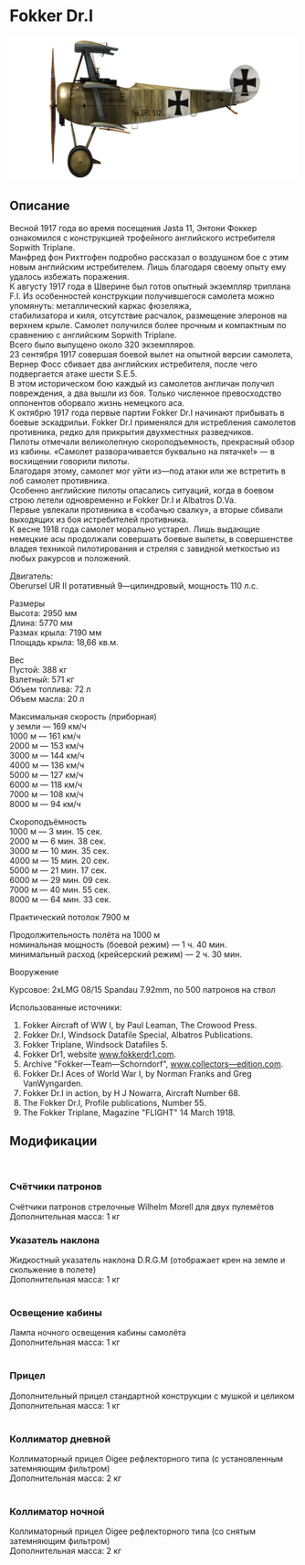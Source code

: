 # Fokker Dr.I  
  
![fokkerdr1](../images/fokkerdr1.png)  
  
## Описание  
  
Весной 1917 года во время посещения Jasta 11, Энтони Фоккер ознакомился с конструкцией трофейного английского истребителя Sopwith Triplane.   
Манфред фон Рихтгофен подробно рассказал о воздушном бое с этим новым английским истребителем. Лишь благодаря своему опыту ему удалось избежать поражения.   
К августу 1917 года в Шверине был готов опытный экземпляр триплана F.I. Из особенностей конструкции получившегося самолета можно упомянуть: металлический каркас фюзеляжа,   
стабилизатора и киля, отсутствие расчалок, размещение элеронов на верхнем крыле. Самолет получился более прочным и компактным по сравнению с английским Sopwith Triplane.   
Всего было выпущено около 320 экземпляров.  
23 сентября 1917 совершая боевой вылет на опытной версии самолета, Вернер Фосс сбивает два английских истребителя, после чего подвергается атаке шести S.E.5.   
В этом историческом бою каждый из самолетов англичан получил повреждения, а два вышли из боя. Только численное превосходство оппонентов оборвало жизнь немецкого аса.   
К октябрю 1917 года первые партии Fokker Dr.I начинают прибывать в боевые эскадрильи. Fokker Dr.I применялся для истребления самолетов противника, редко для прикрытия двухместных разведчиков.   
Пилоты отмечали великолепную скороподъемность, прекрасный обзор из кабины. «Самолет разворачивается буквально на пятачке!» — в восхищении говорили пилоты.   
Благодаря этому, самолет мог уйти из—под атаки или же встретить в лоб самолет противника.   
Особенно английские пилоты опасались ситуаций, когда в боевом строю летели одновременно и Fokker Dr.I и Albatros D.Va.   
Первые увлекали противника в «собачью свалку», а вторые сбивали выходящих из боя истребителей противника.    
К весне 1918 года самолет морально устарел. Лишь выдающие немецкие асы  продолжали совершать боевые вылеты, в совершенстве   
владея техникой пилотирования и стреляя с завидной меткостью из любых ракурсов и положений.   
  
  
Двигатель:  
Oberursel UR II  ротативный 9—цилиндровый, мощность 110 л.с.  
  
Размеры  
Высота: 2950 мм  
Длина: 5770 мм  
Размах крыла: 7190 мм  
Площадь крыла: 18,66 кв.м.  
  
Вес  
Пустой: 388 кг  
Взлетный: 571 кг  
Объем топлива: 72 л  
Объем масла: 20 л  
  
Максимальная скорость (приборная)  
у земли — 169 км/ч  
1000 м — 161 км/ч  
2000 м — 153 км/ч  
3000 м — 144 км/ч  
4000 м — 136 км/ч  
5000 м — 127 км/ч  
6000 м — 118 км/ч  
7000 м — 108 км/ч  
8000 м —  94 км/ч  
  
Скороподъёмность  
1000 м — 3 мин. 15 сек.  
2000 м — 6 мин. 38 сек.  
3000 м — 10 мин. 35 сек.  
4000 м — 15 мин. 20 сек.  
5000 м — 21 мин. 17 сек.  
6000 м — 29 мин. 09 сек.  
7000 м — 40 мин. 55 сек.  
8000 м — 64 мин. 33 сек.  
  
Практический потолок 7900 м  
  
Продолжительность полёта на 1000 м  
номинальная мощность (боевой режим) — 1 ч. 40 мин.  
минимальный расход (крейсерский режим) — 2 ч. 30 мин.  
  
Вооружение  
  
Курсовое: 2xLMG 08/15 Spandau 7.92mm, по 500 патронов на ствол  
  
Использованные источники:  
1) Fokker Aircraft of WW I, by Paul Leaman, The Crowood Press.  
2) Fokker Dr.I, Windsock Datafile Special, Albatros Publications.  
3) Fokker Triplane, Windsock Datafiles 5.  
3) Fokker Dr1, website www.fokkerdr1.com.  
4) Archive "Fokker—Team—Schorndorf", www.collectors—edition.com.  
5) Fokker Dr.I Aces of World War I, by Norman Franks and Greg VanWyngarden.  
6) Fokker Dr.I in action, by H J Nowarra, Aircraft Number 68.  
7) The Fokker Dr.I, Profile publications, Number 55.  
8) The Fokker Triplane, Magazine "FLIGHT" 14 March 1918.  
  
## Модификации  
  ﻿
  
### Счётчики патронов  
  
Счётчики патронов стрелочные Wilhelm Morell для двух пулемётов  
Дополнительная масса: 1 кг  ﻿
  
### Указатель наклона  
  
Жидкостный указатель наклона D.R.G.M (отображает крен на земле и скольжение в полете)  
Дополнительная масса: 1 кг  
  ﻿
  
### Освещение кабины  
  
Лампа ночного освещения кабины самолёта  
Дополнительная масса: 1 кг  
  ﻿
  
### Прицел  
  
Дополнительный прицел стандартной конструкции с мушкой и целиком  
Дополнительная масса: 1 кг  
  ﻿
  
### Коллиматор дневной  
  
Коллиматорный прицел Oigee рефлекторного типа (с установленным затемняющим фильтром)  
Дополнительная масса: 2 кг  
  ﻿
  
### Коллиматор ночной  
  
Коллиматорный прицел Oigee рефлекторного типа (со снятым затемняющим фильтром)  
Дополнительная масса: 2 кг  
